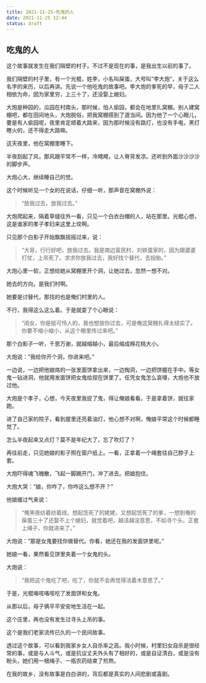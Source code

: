 ```yaml
---
title: 2021-11-25-吃鬼的人
date: 2021-11-25 12:44
status: draft
---
```

## 吃鬼的人

这个故事就发生在我们隔壁的村子。不过不是现在的事，是我出生以前的事了。

我们隔壁的村子里，有一个光棍，姓李，小名叫屎蛋，大号叫“李大炮”，关于这么名字的来历，以后再讲。先说一个他吃鬼的故事吧。李大炮的爹死的早，母子二人相依为命，因为家里穷，上三十了，还没娶上媳妇。

大炮是种园的，瓜园在村南头，那时候，怕人偷园，都会在地里扎窝棚。别人建窝棚吧，都在田间地头，大炮脱俗，把我窝棚搭到了道当间。因为他了一个心眼儿，要是有人偷园呢，夜里肯定顺着大路来，因为那时候没有路灯，也没有手电，黑灯瞎火的，还不得走大路嘛。

这天夜里，他在窝棚里睡下。

半夜刮起了风，那风跟平常不一样，冷飕飕，让人脊背发凉。还听到外面沙沙沙沙的脚步声。

大炮心大，继续睡自己的觉。

这个时候听见一个女的在说话，仔细一听，那声音在窝棚外说：

> “放我过去，放我过去。”

大炮爬起来，隔着草缝往外一看，只见一个白衣白帽的人，站在那里。光棍心想，这是谁家的孝子孝妇来这里上坟啊。

只见那个白影子开始飘飘摇摇过来，说：

> “大哥，行行好吧，放我过去。我是南边富民村，刘铁蛋家的，因为跟婆婆打仗，上吊死了。求求你放我过去，我好找个替代，去投胎。”

大炮心里一软，正想给她从窝棚里开个洞，让她过去，忽然一想不对。

她去的方向，是我们村啊。

她要是讨替代，那找的也是俺们村里的人。

不行，我得这么这么着。于是就耍了个心眼说：

> “闺女，你是挺可怜人的，我也想放你过去，可是俺这窝棚扎得太结实了。你要不缩小缩小，从这个眼里传过来吧。”

那个白影子一听，千恩万谢，就越缩越小，最后缩成棉花桃大小。

大炮说：“我给你开个洞，你进来吧。”

一边说，一边把他娘烙的一张发面饼拿出来，一边掏洞，一边把饼握在手中。等女鬼一钻进洞，他就用发面饼把女鬼给捏在饼里了。任凭女鬼怎么哀嚎，大炮也不放过他。

大炮是个孝子，心想，今天夜里我捉了鬼，得让俺娘看看。于是拿着饼，就往家跑。

进了自己家的院子，看到屋里还亮着油灯，他心想不对啊，俺娘平常这个时候都睡觉了。

怎么半夜起来又点灯？莫不是年纪大了，忘了吹灯了？

再往前走，只见她娘的影子照在窗户纸上。一看，正拿着一个绳套往自己脖子上套。

大炮吓得魂飞魄散，飞起一脚踢开门，冲了进去。把娘抱住。

大炮大哭：“娘，你咋了，你咋这么想不开？”

他娘缓过气来说：

> “俺黑夜纺着纺着线，想起恁死了的姥姥，又想起恁死了的爹，一想到俺的屎蛋三十了还娶不上个媳妇，就觉着吧，越活越没意思，不如寻个头。正套上绳子，你就进来了。”

大炮说：“那是女鬼要找你做替代。你看，她还在我的发面饼里呢。”

她娘一看，果然看见饼里夹着一个女鬼的头。

大炮说：

> “我把这个鬼吃了吧，吃了，你就不会再觉得活着木意思了。”

于是，光棍咯吱咯吱吃了发面饼和女鬼。

从那以后，母子俩平平安安地生活在一起。

这个庄里，再也没有发生过寻头上吊的事。

这个是我们老家流传已久的一个民间故事。

透过这个故事，可以看到我家乡女人自杀率之高。我小时候，村里妇女自杀是很经常的事，或是与人斗气，或是抗议丈夫外头有了相好的，或是自证清白，或是没有盼头，她们用一根绳子、一瓶农药结束了煎熬。

在我的故乡，没有故事是白白讲的，背后都是真实的人间悲剧或喜剧。

